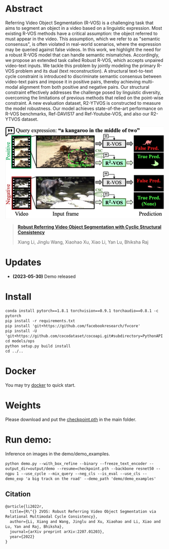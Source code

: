 # Abstract
<!-- ![avatar](illustration.jpg) -->
Referring Video Object Segmentation (R-VOS) is a challenging task that aims to segment an object in a video based on a linguistic expression. Most existing R-VOS methods have a critical assumption: the object referred to must appear in the video. This assumption, which we refer to as "semantic consensus", is often violated in real-world scenarios, where the expression may be queried against false videos. In this work, we highlight the need for a robust R-VOS model that can handle semantic mismatches. Accordingly, we propose an extended task called Robust R-VOS, which accepts unpaired video-text inputs. We tackle this problem by jointly modeling the primary R-VOS problem and its dual (text reconstruction). A structural text-to-text cycle constraint is introduced to discriminate semantic consensus between video-text pairs and impose it in positive pairs, thereby achieving multi-modal alignment from both positive and negative pairs. Our structural constraint effectively addresses the challenge posed by linguistic diversity, overcoming the limitations of previous methods that relied on the point-wise constraint. A new evaluation dataset, R2-YTVOS is constructed to measure the model robustness. Our model achieves state-of-the-art performance on R-VOS benchmarks, Ref-DAVIS17 and Ref-Youtube-VOS, and also our R2-YTVOS dataset.

<p align="center"><img src="illustration.jpg" width="700"/></p>

> [**Robust Referring Video Object Segmentation with Cyclic Structural Consistency**](https://arxiv.org/abs/2207.01203)
>
> Xiang Li, Jinglu Wang, Xiaohao Xu, Xiao Li, Yan Lu, Bhiksha Raj

# Updates
- **(2023-05-30)**  Demo released

# Install

```
conda install pytorch==1.8.1 torchvision==0.9.1 torchaudio==0.8.1 -c pytorch
pip install -r requirements.txt 
pip install 'git+https://github.com/facebookresearch/fvcore' 
pip install -U 'git+https://github.com/cocodataset/cocoapi.git#subdirectory=PythonAPI'
cd models/ops
python setup.py build install
cd ../..
```

# Docker
You may try [docker](https://hub.docker.com/r/ang9867/refer) to quick start.

# Weights
Please download and put the [checkpoint.pth](https://drive.google.com/file/d/1gknDDMxWKqZ7yPuTh1fome1-Ba4f_G9K/view?usp=share_link) in the main folder.


# Run demo:
Inference on images in the demo/demo_examples.
```
python demo.py --with_box_refine --binary --freeze_text_encoder --output_dir=output/demo --resume=checkpoint.pth --backbone resnet50 --ngpu 1 --use_cycle --mix_query --neg_cls --is_eval --use_cls --demo_exp 'a big track on the road' --demo_path 'demo/demo_examples'
```

## Citation

```
@article{li2022r,
  title={R\^{} 2VOS: Robust Referring Video Object Segmentation via Relational Multimodal Cycle Consistency},
  author={Li, Xiang and Wang, Jinglu and Xu, Xiaohao and Li, Xiao and Lu, Yan and Raj, Bhiksha},
  journal={arXiv preprint arXiv:2207.01203},
  year={2022}
}
```

